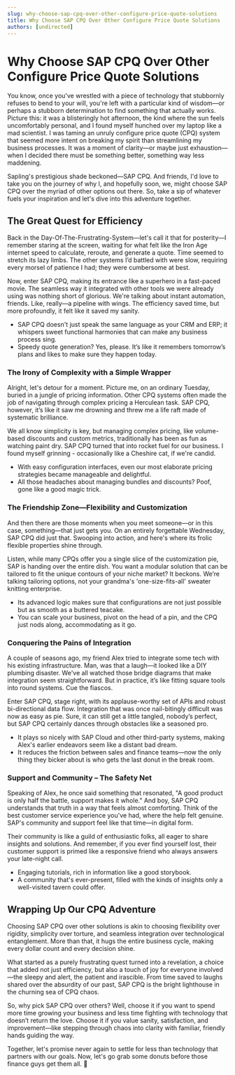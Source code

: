 ```yaml
---
slug: why-choose-sap-cpq-over-other-configure-price-quote-solutions
title: Why Choose SAP CPQ Over Other Configure Price Quote Solutions
authors: [undirected]
---
```



# Why Choose SAP CPQ Over Other Configure Price Quote Solutions

You know, once you've wrestled with a piece of technology that stubbornly refuses to bend to your will, you're left with a particular kind of wisdom—or perhaps a stubborn determination to find something that actually works. Picture this: it was a blisteringly hot afternoon, the kind where the sun feels uncomfortably personal, and I found myself hunched over my laptop like a mad scientist. I was taming an unruly configure price quote (CPQ) system that seemed more intent on breaking my spirit than streamlining my business processes. It was a moment of clarity—or maybe just exhaustion—when I decided there must be something better, something way less maddening.  

Sapling's prestigious shade beckoned—SAP CPQ. And friends, I'd love to take you on the journey of why I, and hopefully soon, we, might choose SAP CPQ over the myriad of other options out there. So, take a sip of whatever fuels your inspiration and let's dive into this adventure together.

## The Great Quest for Efficiency

Back in the Day-Of-The-Frustrating-System—let's call it that for posterity—I remember staring at the screen, waiting for what felt like the Iron Age internet speed to calculate, reroute, and generate a quote. Time seemed to stretch its lazy limbs. The other systems I’d battled with were slow, requiring every morsel of patience I had; they were cumbersome at best. 

Now, enter SAP CPQ, making its entrance like a superhero in a fast-paced movie. The seamless way it integrated with other tools we were already using was nothing short of glorious. We're talking about instant automation, friends. Like, really—a pipeline with wings. The efficiency saved time, but more profoundly, it felt like it saved my sanity.

- SAP CPQ doesn't just speak the same language as your CRM and ERP; it whispers sweet functional harmonies that can make any business process sing. 
- Speedy quote generation? Yes, please. It’s like it remembers tomorrow’s plans and likes to make sure they happen today.

### The Irony of Complexity with a Simple Wrapper

Alright, let's detour for a moment. Picture me, on an ordinary Tuesday, buried in a jungle of pricing information. Other CPQ systems often made the job of navigating through complex pricing a Herculean task. SAP CPQ, however, it’s like it saw me drowning and threw me a life raft made of systematic brilliance. 

We all know simplicity is key, but managing complex pricing, like volume-based discounts and custom metrics, traditionally has been as fun as watching paint dry. SAP CPQ turned that into rocket fuel for our business. I found myself grinning - occasionally like a Cheshire cat, if we're candid.

- With easy configuration interfaces, even our most elaborate pricing strategies became manageable and delightful. 
- All those headaches about managing bundles and discounts? Poof, gone like a good magic trick.

### The Friendship Zone—Flexibility and Customization

And then there are those moments when you meet someone—or in this case, something—that just gets you. On an entirely forgettable Wednesday, SAP CPQ did just that. Swooping into action, and here's where its frolic flexible properties shine through.  

Listen, while many CPQs offer you a single slice of the customization pie, SAP is handing over the entire dish. You want a modular solution that can be tailored to fit the unique contours of your niche market? It beckons. We’re talking tailoring options, not your grandma's 'one-size-fits-all' sweater knitting enterprise. 

- Its advanced logic makes sure that configurations are not just possible but as smooth as a buttered teacake.
- You can scale your business, pivot on the head of a pin, and the CPQ just nods along, accommodating as it go.

### Conquering the Pains of Integration

A couple of seasons ago, my friend Alex tried to integrate some tech with his existing infrastructure. Man, was that a laugh—it looked like a DIY plumbing disaster. We've all watched those bridge diagrams that make integration seem straightforward. But in practice, it’s like fitting square tools into round systems. Cue the fiascos. 

Enter SAP CPQ, stage right, with its applause-worthy set of APIs and robust bi-directional data flow. Integration that was once nail-bitingly difficult was now as easy as pie. Sure, it can still get a little tangled, nobody’s perfect, but SAP CPQ certainly dances through obstacles like a seasoned pro.

- It plays so nicely with SAP Cloud and other third-party systems, making Alex's earlier endeavors seem like a distant bad dream.
- It reduces the friction between sales and finance teams—now the only thing they bicker about is who gets the last donut in the break room.

### Support and Community – The Safety Net

Speaking of Alex, he once said something that resonated, "A good product is only half the battle, support makes it whole." And boy, SAP CPQ understands that truth in a way that feels almost comforting. Think of the best customer service experience you've had, where the help felt genuine. SAP's community and support feel like that time—in digital form. 

Their community is like a guild of enthusiastic folks, all eager to share insights and solutions. And remember, if you ever find yourself lost, their customer support is primed like a responsive friend who always answers your late-night call.

- Engaging tutorials, rich in information like a good storybook.
- A community that's ever-present, filled with the kinds of insights only a well-visited tavern could offer.

## Wrapping Up Our CPQ Adventure

Choosing SAP CPQ over other solutions is akin to choosing flexibility over rigidity, simplicity over torture, and seamless integration over technological entanglement. More than that, it hugs the entire business cycle, making every dollar count and every decision shine. 

What started as a purely frustrating quest turned into a revelation, a choice that added not just efficiency, but also a touch of joy for everyone involved—the sleepy and alert, the patient and irascible. From time saved to laughs shared over the absurdity of our past, SAP CPQ is the bright lighthouse in the churning sea of CPQ chaos.

So, why pick SAP CPQ over others? Well, choose it if you want to spend more time growing your business and less time fighting with technology that doesn’t return the love. Choose it if you value sanity, satisfaction, and improvement—like stepping through chaos into clarity with familiar, friendly hands guiding the way.

Together, let's promise never again to settle for less than technology that partners with our goals. Now, let's go grab some donuts before those finance guys get them all. 🥯